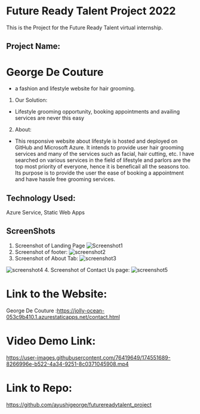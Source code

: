 # Future Ready Talent Project 2022
This is the Project for the Future Ready Talent virtual internship.

## Project Name: 
# George De Couture
- a fashion and lifestyle website for hair grooming.
1. Our Solution:
* Lifestyle grooming opportunity, booking appointments and availing services are never this easy

2. About:
* This responsive website about lifestyle is hosted and deployed on GitHub and Microsoft Azure.
It intends to provide user hair grooming services and many of the services such as facial, hair cutting, etc.
I have searched on various services in the field of lifestyle and parlors are the top most priority of everyone, hence it is beneficail all the seasons too.
Its purpose is to provide the user the ease of booking a appointment and have hassle free grooming services.

## Technology Used:
Azure Service, Static Web Apps

## ScreenShots
1. Screenshot of Landing Page
![Screenshot1](https://user-images.githubusercontent.com/76419649/174546361-16566355-4737-4635-96a1-3e851e49fddb.jpg)
2. Screenshot of footer:
![screenshot2](https://user-images.githubusercontent.com/76419649/174546387-3e4493a0-ca71-4590-a578-b0f131b798ed.jpg)
3. Screenshot of About Tab:
![screenshot3](https://user-images.githubusercontent.com/76419649/174546567-14fcf472-aae0-4ad4-938a-d7d09a937c81.jpg)

![screenshot4](https://user-images.githubusercontent.com/76419649/174546578-86d1dcd9-2932-4b78-92db-f8d258738efa.jpg)
4. Screenshot of Contact Us page:
![screenshot5](https://user-images.githubusercontent.com/76419649/174546596-90eb9b90-f675-4c03-b94f-c1f5ca05c443.jpg)


# Link to the  Website:
George De Couture :https://jolly-ocean-053c9b410.1.azurestaticapps.net/contact.html

# Video Demo Link:
https://user-images.githubusercontent.com/76419649/174551689-8266996e-b522-4a34-9251-8c0371045908.mp4


# Link to Repo:
https://github.com/ayushigeorge/futurereadytalent_project








